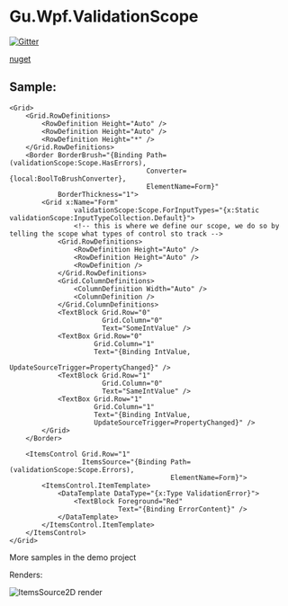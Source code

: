 # Gu.Wpf.ValidationScope

[![Gitter](https://badges.gitter.im/JohanLarsson/Gu.Wpf.ValidationScope.svg)](https://gitter.im/JohanLarsson/Gu.Wpf.ValidationScope?utm_source=badge&utm_medium=badge&utm_campaign=pr-badge&utm_content=badge)

[nuget](https://www.nuget.org/packages/Gu.Wpf.ValidationScope)

## Sample:
```
<Grid>
    <Grid.RowDefinitions>
        <RowDefinition Height="Auto" />
        <RowDefinition Height="Auto" />
        <RowDefinition Height="*" />
    </Grid.RowDefinitions>
    <Border BorderBrush="{Binding Path=(validationScope:Scope.HasErrors),
                                  Converter={local:BoolToBrushConverter},
                                  ElementName=Form}"
            BorderThickness="1">
        <Grid x:Name="Form"
                validationScope:Scope.ForInputTypes="{x:Static validationScope:InputTypeCollection.Default}">
                <!-- this is where we define our scope, we do so by telling the scope what types of control sto track -->
            <Grid.RowDefinitions>
                <RowDefinition Height="Auto" />
                <RowDefinition Height="Auto" />
                <RowDefinition />
            </Grid.RowDefinitions>
            <Grid.ColumnDefinitions>
                <ColumnDefinition Width="Auto" />
                <ColumnDefinition />
            </Grid.ColumnDefinitions>
            <TextBlock Grid.Row="0"
                       Grid.Column="0"
                       Text="SomeIntValue" />
            <TextBox Grid.Row="0"
                     Grid.Column="1"
                     Text="{Binding IntValue,
                                    UpdateSourceTrigger=PropertyChanged}" />
            <TextBlock Grid.Row="1"
                       Grid.Column="0"
                       Text="SameIntValue" />
            <TextBox Grid.Row="1"
                     Grid.Column="1"
                     Text="{Binding IntValue,
                     UpdateSourceTrigger=PropertyChanged}" />
        </Grid>
    </Border>

    <ItemsControl Grid.Row="1"
                  ItemsSource="{Binding Path=(validationScope:Scope.Errors),
                                        ElementName=Form}">
        <ItemsControl.ItemTemplate>
            <DataTemplate DataType="{x:Type ValidationError}">
                <TextBlock Foreground="Red"
                           Text="{Binding ErrorContent}" />
            </DataTemplate>
        </ItemsControl.ItemTemplate>
    </ItemsControl>
</Grid>
```
More samples in the demo project

Renders:

![ItemsSource2D render](http://i.imgur.com/VSFYqBD.gif)
